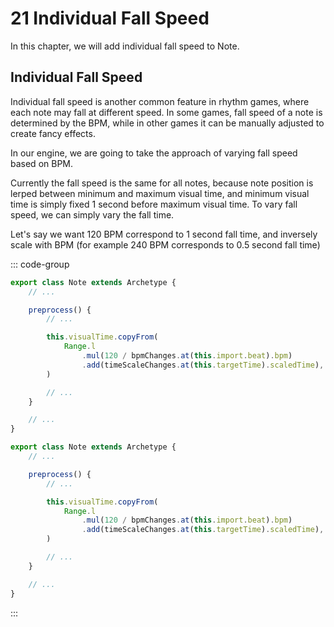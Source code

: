 # 21 Individual Fall Speed

In this chapter, we will add individual fall speed to Note.

## Individual Fall Speed

Individual fall speed is another common feature in rhythm games, where each note may fall at different speed. In some games, fall speed of a note is determined by the BPM, while in other games it can be manually adjusted to create fancy effects.

In our engine, we are going to take the approach of varying fall speed based on BPM.

Currently the fall speed is the same for all notes, because note position is lerped between minimum and maximum visual time, and minimum visual time is simply fixed 1 second before maximum visual time. To vary fall speed, we can simply vary the fall time.

Let's say we want 120 BPM correspond to 1 second fall time, and inversely scale with BPM (for example 240 BPM corresponds to 0.5 second fall time)

::: code-group

```TypeScript
export class Note extends Archetype {
    // ...

    preprocess() {
        // ...

        this.visualTime.copyFrom(
            Range.l
                .mul(120 / bpmChanges.at(this.import.beat).bpm)
                .add(timeScaleChanges.at(this.targetTime).scaledTime),
        )

        // ...
    }

    // ...
}
```

```JavaScript
export class Note extends Archetype {
    // ...

    preprocess() {
        // ...

        this.visualTime.copyFrom(
            Range.l
                .mul(120 / bpmChanges.at(this.import.beat).bpm)
                .add(timeScaleChanges.at(this.targetTime).scaledTime),
        )

        // ...
    }

    // ...
}
```

:::
